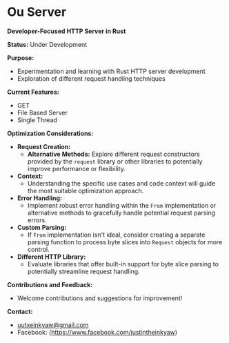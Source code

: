 # Ou Server

**Developer-Focused HTTP Server in Rust**

**Status:** Under Development

**Purpose:**

- Experimentation and learning with Rust HTTP server development
- Exploration of different request handling techniques

**Current Features:**

- GET
- File Based Server
- Single Thread

**Optimization Considerations:**

- **Request Creation:**
    - **Alternative Methods:** Explore different request constructors provided by the `request` library or other libraries to potentially improve performance or flexibility.
- **Context:**
    - Understanding the specific use cases and code context will guide the most suitable optimization approach.
- **Error Handling:**
    - Implement robust error handling within the `From` implementation or alternative methods to gracefully handle potential request parsing errors.
- **Custom Parsing:**
    - If `From` implementation isn't ideal, consider creating a separate parsing function to process byte slices into `Request` objects for more control.
- **Different HTTP Library:**
    - Evaluate libraries that offer built-in support for byte slice parsing to potentially streamline request handling.

**Contributions and Feedback:**

- Welcome contributions and suggestions for improvement!

**Contact:**

- uutxeinkyaw@gmail.com
- Facebook: (https://www.facebook.com/justintheinkyaw)
